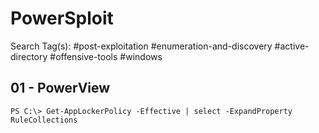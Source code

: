 # PowerSploit

Search Tag(s): #post-exploitation #enumeration-and-discovery #active-directory #offensive-tools #windows

## 01 - PowerView

```
PS C:\> Get-AppLockerPolicy -Effective | select -ExpandProperty RuleCollections
```